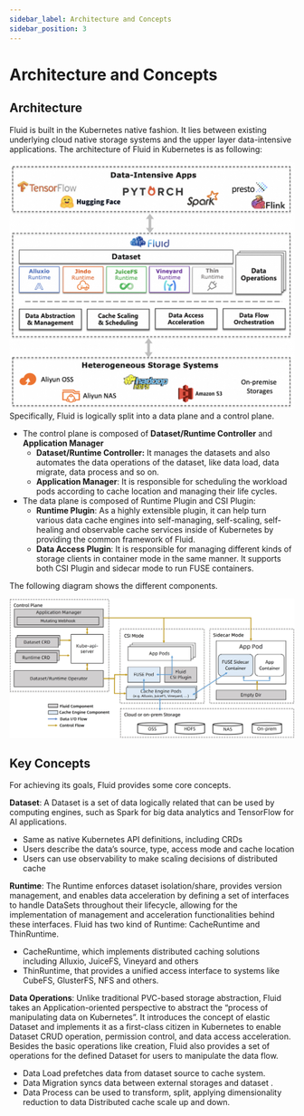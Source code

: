 ```yaml
---
sidebar_label: Architecture and Concepts
sidebar_position: 3
---
```



# Architecture and Concepts

## Architecture

Fluid is built in the Kubernetes native fashion. It lies between existing underlying cloud native storage systems and the upper layer data-intensive applications. The architecture of Fluid in Kubernetes is as following:

![](../../static/img/docs/core-concepts/architecture.png)
Specifically, Fluid is logically split into a data plane and a control plane.

- The control plane is composed of **Dataset/Runtime Controller** and **Application Manager**
  - **Dataset/Runtime Controller:** It manages the datasets and also automates the data operations of the dataset, like data load, data migrate, data process and so on.
  - **Application Manager**: It is responsible for scheduling the workload pods according to cache location and managing their life cycles. 
- The data plane is composed of Runtime Plugin and CSI Plugin:
  - **Runtime Plugin**: As a highly extensible plugin, it can help turn various data cache engines into self-managing, self-scaling, self-healing and observable cache services inside of Kubernetes by providing the common framework of Fluid.
  - **Data Access Plugin**: It is responsible for managing different kinds of storage clients in container mode in the same manner. It supports both CSI Plugin and sidecar mode to run FUSE containers.

The following diagram shows the different components.

![](../../static/img/docs/core-concepts/components.png)

## Key Concepts

For achieving its goals, Fluid provides some core concepts.

**Dataset**: A Dataset is a set of data logically related that can be used by computing engines, such as Spark for big data analytics and TensorFlow for AI applications. 
* Same as native Kubernetes API definitions, including CRDs
* Users describe the data’s source, type, access mode and cache location
* Users can use observability to make scaling decisions of distributed cache

**Runtime**: The Runtime enforces dataset isolation/share, provides version management, and enables data acceleration by defining a set of interfaces to handle DataSets throughout their lifecycle, allowing for the implementation of management and acceleration functionalities behind these interfaces. Fluid has two kind of Runtime: CacheRuntime and ThinRuntime.
* CacheRuntime, which implements distributed caching solutions including Alluxio, JuiceFS, Vineyard and others 
* ThinRuntime, that provides a unified access interface to systems like CubeFS, GlusterFS, NFS and others.

**Data Operations**: Unlike traditional PVC-based storage abstraction, Fluid takes an Application-oriented perspective to abstract the “process of manipulating data on Kubernetes”. It introduces the concept of elastic Dataset and implements it as a first-class citizen in Kubernetes to enable Dataset CRUD operation, permission control, and data access acceleration. Besides the basic operations like creation, Fluid also provides a set of operations for the defined  Dataset for users to manipulate the data flow. 
* Data Load prefetches data from dataset source to cache system.
* Data Migration syncs data between external storages and dataset .
* Data Process can be used to transform, split, applying dimensionality reduction to data
Distributed cache scale up and down.

